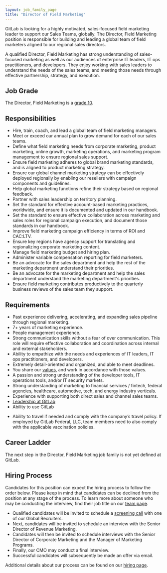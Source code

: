 ```yaml
---
layout: job_family_page
title: "Director of Field Marketing"
---
```


GitLab is looking for a highly motivated, sales-focused field marketing leader to support our Sales Teams, globally. The Director, Field Marketing position is responsible for building and leading a global team of field marketers aligned to our regional sales directors.

A qualified Director, Field Marketing has strong understanding of sales-focused marketing as well as our audiences of enterprise IT leaders, IT ops practitioners, and developers. They enjoy working with sales leaders to understand the needs of the sales teams, and meeting those needs through effective partnership, strategy, and execution.

## Job Grade

The Director, Field Marketing is a [grade 10](/handbook/total-rewards/compensation/compensation-calculator/#gitlab-job-grades).

## Responsibilities

* Hire, train, coach, and lead a global team of field marketing managers.
* Meet or exceed our annual plan to grow demand for each of our sales teams.
* Define what field marketing needs from corporate marketing, product marketing, online growth, marketing operations, and marketing program management to ensure regional sales support.
* Ensure field marketing adheres to global brand marketing standards, and is aligned to product marketing strategy.
* Ensure our global channel marketing strategy can be effectively deployed regionally by enabling our resellers with campaign components and guidelines.
* Help global marketing functions refine their strategy based on regional feedback.
* Partner with sales leadership on territory planning.
* Set the standard for effective account-based marketing practices, worldwide, and ensure it is documented and updated in our handbook.
* Set the standard to ensure effective collaboration across marketing and sales roles for regional campaign execution, and document those standards in our handbook.
* Improve field marketing campaign efficiency in terms of ROI and CAC:LTV.
* Ensure key regions have agency support for translating and regionalizing corporate marketing content.
* Manage field marketing budget and hiring plan.
* Administer variable compensation reporting for field marketers.
* Be an advocate for the sales department and help the rest of the marketing department understand their priorities.
* Be an advocate for the marketing department and help the sales department understand the marketing department's priorities.
* Ensure field marketing contributes productively to the quarterly business reviews of the sales team they support.

## Requirements
- Past experience delivering, accelerating, and expanding sales pipeline through regional marketing.
- 7+ years of marketing experience.
- People management experience.
- Strong communication skills without a fear of over communication. This role will require effective collaboration and coordination across internal and external stakeholders.
- Ability to empathize with the needs and experiences of IT leaders, IT ops practitioners, and developers.
- Extremely detail-oriented and organized, and able to meet deadlines.
- You share our [values](/handbook/values/), and work in accordance with those values.
- A passion and strong understanding of the developer tools, IT operations tools, and/or IT security markets.
- Strong understanding of marketing to financial services / fintech, federal agencies, healthcare, automotive, tech, and energy industry verticals.
- Experience with supporting both direct sales and channel sales teams.
- [Leadership at GitLab](https://about.gitlab.com/company/team/structure/#director-group)
- Ability to use GitLab
* Ability to travel if needed and comply with the company’s travel policy. If employed by GitLab Federal, LLC, team members need to also comply with the applicable vaccination policies.

## Career Ladder

The next step in the Director, Field Marketing job family is not yet defined at GitLab. 

## Hiring Process
Candidates for this position can expect the hiring process to follow the order below. Please keep in mind that candidates can be declined from the position at any stage of the process. To learn more about someone who may be conducting the interview, find their job title on our [team page](/company/team/).

- Qualified candidates will be invited to schedule a [screening call](/handbook/hiring/interviewing/#screening-call) with one of our Global Recruiters.
- Next, candidates will be invited to schedule an interview with the Senior Director of Revenue Marketing.
- Candidates will then be invited to schedule interviews with the Senior Director of Corporate Marketing and the Manager of Marketing Programs.
- Finally, our CMO may conduct a final interview.
- Successful candidates will subsequently be made an offer via email.

Additional details about our process can be found on our [hiring page](/handbook/hiring/).
